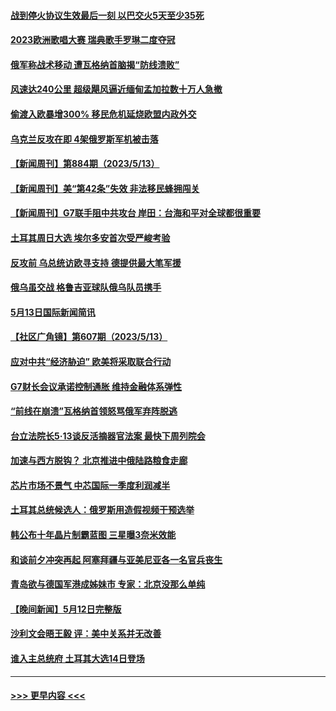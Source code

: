 #### [战到停火协议生效最后一刻 以巴交火5天至少35死](../pages/prog202/a103712797.md?t=05141543) 
#### [2023欧洲歌唱大赛 瑞典歌手罗琳二度夺冠](../pages/prog202/a103712776.md?t=05141543) 
#### [俄军称战术移动 遭瓦格纳首脑揭“防线溃败”](../pages/prog202/a103712762.md?t=05141543) 
#### [风速达240公里 超级飓风逼近缅甸孟加拉数十万人急撤](../pages/prog202/a103712395.md?t=05141543) 
#### [偷渡入欧暴增300%  移民危机延烧欧盟内政外交](../pages/prog202/a103712234.md?t=05141543) 
#### [乌克兰反攻在即 4架俄罗斯军机被击落](../pages/prog202/a103712239.md?t=05141543) 
#### [【新闻周刊】第884期（2023/5/13）](../pages/prog202/a103712184.md?t=05141543) 
#### [【新闻周刊】美“第42条”失效 非法移民蜂拥闯关](../pages/prog202/a103712165.md?t=05141543) 
#### [【新闻周刊】G7联手阻中共攻台 岸田：台海和平对全球都很重要](../pages/prog202/a103712164.md?t=05141543) 
#### [土耳其周日大选 埃尔多安首次受严峻考验](../pages/prog202/a103712116.md?t=05141543) 
#### [反攻前 乌总统访欧寻支持 德提供最大笔军援](../pages/prog202/a103712115.md?t=05141543) 
#### [俄乌虽交战 格鲁吉亚球队俄乌队员携手](../pages/prog202/a103712114.md?t=05141543) 
#### [5月13日国际新闻简讯](../pages/prog202/a103712118.md?t=05141543) 
#### [【社区广角镜】第607期（2023/5/13）](../pages/prog202/a103712019.md?t=05141543) 
#### [应对中共“经济胁迫” 欧美将采取联合行动](../pages/prog202/a103711942.md?t=05141543) 
#### [G7财长会议承诺控制通胀 维持金融体系弹性](../pages/prog202/a103711936.md?t=05141543) 
#### [“前线在崩溃”瓦格纳首领怒骂俄军弃阵脱逃](../pages/prog202/a103711901.md?t=05141543) 
#### [台立法院长5·13谈反活摘器官法案 最快下周列院会](../pages/prog202/a103711842.md?t=05141543) 
#### [加速与西方脱钩？ 北京推进中俄陆路粮食走廊](../pages/prog202/a103711783.md?t=05141543) 
#### [芯片市场不景气 中芯国际一季度利润减半](../pages/prog202/a103711776.md?t=05141543) 
#### [土耳其总统候选人：俄罗斯用造假视频干预选举](../pages/prog202/a103711779.md?t=05141543) 
#### [韩公布十年晶片制霸蓝图 三星曝3奈米效能](../pages/prog202/a103711712.md?t=05141543) 
#### [和谈前夕冲突再起 阿塞拜疆与亚美尼亚各一名官兵丧生](../pages/prog202/a103711709.md?t=05141543) 
#### [青岛欲与德国军港成姊妹市 专家：北京没那么单纯](../pages/prog202/a103711638.md?t=05141543) 
#### [【晚间新闻】5月12日完整版](../pages/prog202/a103711070.md?t=05141543) 
#### [沙利文会晤王毅 评：美中关系并无改善](../pages/prog202/a103711089.md?t=05141543) 
#### [谁入主总统府 土耳其大选14日登场](../pages/prog202/a103711125.md?t=05141543) 

----
#### [ >>> 更早内容 <<< ](../indexes/prog202-earlier.md)
